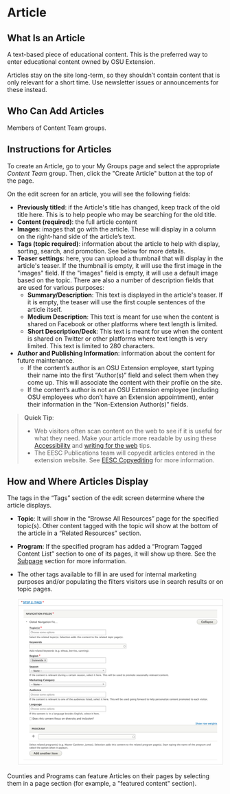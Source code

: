 # Article

## What Is an Article

A text-based piece of educational content. This is the preferred way to enter educational content owned by OSU Extension.

Articles stay on the site long-term, so they shouldn’t contain content that is only relevant for a short time. Use newsletter issues or announcements for these instead.

## Who Can Add Articles

Members of Content Team groups.

## Instructions for Articles

To create an Article, go to your My Groups page and select the appropriate *Content Team* group. Then, click the "Create Article" button at the top of the page.

On the edit screen for an article, you will see the following fields:

  - **Previously titled**: if the Article's title has changed, keep track of the old title here. This is to help people who may be searching for the old title.
  - **Content (required)**: the full article content
  - **Images**: images that go with the article. These will display in a column on the right-hand side of the article’s text.
  - **Tags (topic required)**: information about the article to help with display, sorting, search, and promotion. See below for more details.
  - **Teaser settings**: here, you can upload a thumbnail that will display in the article's teaser. If the thumbnail is empty, it will use the first image in the "images" field. If the "images" field is empty, it will use a default image based on the topic. There are also a number of description fields that are used for various purposes:
      - **Summary/Description**: This text is displayed in the article's teaser. If it is empty, the teaser will use the first couple sentences of the article itself.
      - **Medium Description**: This text is meant for use when the content is shared on Facebook or other platforms where text length is limited.
      - **Short Description/Deck**: This text is meant for use when the content is shared on Twitter or other platforms where text length is very limited. This text is limited to 280 characters.
  - **Author and Publishing Information**: information about the content for future maintenance.
    - If the content’s author is an OSU Extension employee, start typing their name into the first “Author(s)” field and select them when they come up. This will associate the content with their profile on the site.
    - If the content’s author is not an OSU Extension employee (including OSU employees who don’t have an Extension appointment), enter their information in the “Non-Extension Author(s)” fields.

> **Quick Tip**:
>
>   - Web visitors often scan content on the web to see if it is useful for what they need. Make your article more readable by using these [Accessibility](../content-requirements.md#accessibility) and [writing for the web](../content-requirements.md#writing-for-the-web) tips.
>   - The EESC Publications team will copyedit articles entered in the extension website. See [EESC Copyediting](../managing-content.md#eesc-copyediting) for more information.


## How and Where Articles Display

The tags in the “Tags” section of the edit screen determine where the article displays.

  - **Topic**: It will show in the “Browse All Resources” page for the specified topic(s). Other content tagged with the topic will show at the bottom of the article in a “Related Resources” section.
  - **Program**: If the specified program has added a “Program Tagged Content List” section to one of its pages, it will show up there. See the [Subpage](#subpage) section for more information.
  - The other tags available to fill in are used for internal marketing purposes and/or populating the filters visitors use in search results or on topic pages.

    ![Topics, Keywords, Programs, and Regions Screenshot](../images/topic-program.png)

Counties and Programs can feature Articles on their pages by selecting them in a page section (for example, a "featured content" section).
